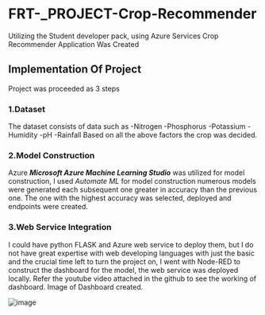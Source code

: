 # FRT-_PROJECT-Crop-Recommender
Utilizing the Student developer pack, using Azure Services Crop Recommender Application Was Created
## Implementation Of Project
Project was proceeded as 3 steps
### 1.Dataset
The dataset consists of data such as
-Nitrogen
-Phosphorus
-Potassium
-Humidity
-pH
-Rainfall
Based on all the above factors the crop was decided.

### 2.Model Construction
Azure ***Microsoft Azure Machine Learning Studio*** was utilized for model construction, I used *Automate ML* for model construction numerous models were generated each subsequent one greater in accuracy than the previous one.
The one with the highest accuracy was selected, deployed and endpoints were created.

### 3.Web Service Integration
I could have python FLASK and Azure web service to deploy them, but I do not have great expertise with web developing languages with just the basic and the crucial time left to turn the project on, I went with Node-RED to construct the dashboard for the model, the web service was deployed locally.
Refer the youtube video attached in the github to see the working of dashboard.
Image of Dashboard created.

![image](https://user-images.githubusercontent.com/71513343/151795804-418800da-5806-48b2-a9bc-a2f0566eda28.png)
